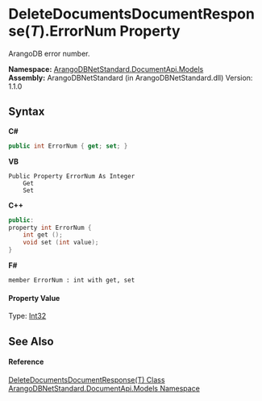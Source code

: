 # DeleteDocumentsDocumentResponse(*T*).ErrorNum Property 
 

ArangoDB error number.

**Namespace:**&nbsp;<a href="81a73561-cfc6-64b8-9923-29f0333f4867">ArangoDBNetStandard.DocumentApi.Models</a><br />**Assembly:**&nbsp;ArangoDBNetStandard (in ArangoDBNetStandard.dll) Version: 1.1.0

## Syntax

**C#**<br />
``` C#
public int ErrorNum { get; set; }
```

**VB**<br />
``` VB
Public Property ErrorNum As Integer
	Get
	Set
```

**C++**<br />
``` C++
public:
property int ErrorNum {
	int get ();
	void set (int value);
}
```

**F#**<br />
``` F#
member ErrorNum : int with get, set

```


#### Property Value
Type: <a href="https://docs.microsoft.com/dotnet/api/system.int32" target="_blank" rel="noopener noreferrer">Int32</a>

## See Also


#### Reference
<a href="cc84db42-38a3-8266-e86b-a2f4ef8d9ab7">DeleteDocumentsDocumentResponse(T) Class</a><br /><a href="81a73561-cfc6-64b8-9923-29f0333f4867">ArangoDBNetStandard.DocumentApi.Models Namespace</a><br />